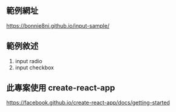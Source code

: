 ## 範例網址

https://bonnie8ni.github.io/input-sample/

## 範例敘述

1. input radio
2. input checkbox

## 此專案使用 create-react-app

https://facebook.github.io/create-react-app/docs/getting-started
